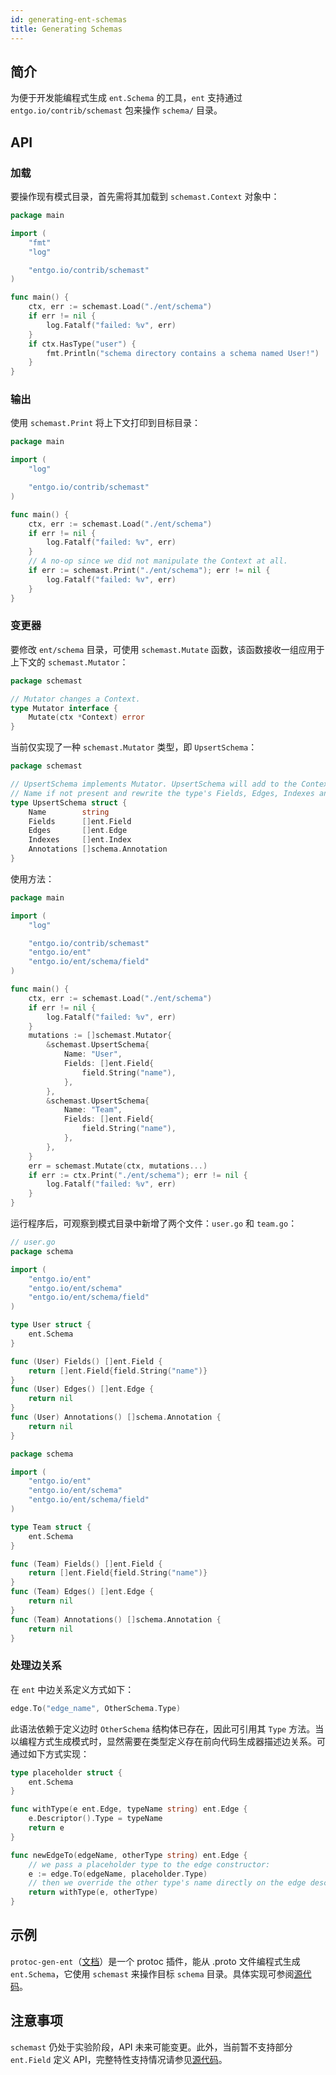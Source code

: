 ```yaml
---
id: generating-ent-schemas 
title: Generating Schemas
---
```


## 简介

为便于开发能编程式生成 `ent.Schema` 的工具，`ent` 支持通过 `entgo.io/contrib/schemast` 包来操作 `schema/` 目录。

## API

### 加载

要操作现有模式目录，首先需将其加载到 `schemast.Context` 对象中：

```go
package main

import (
	"fmt"
	"log"

	"entgo.io/contrib/schemast"
)

func main() {
	ctx, err := schemast.Load("./ent/schema")
	if err != nil {
		log.Fatalf("failed: %v", err)
	}
	if ctx.HasType("user") {
		fmt.Println("schema directory contains a schema named User!")
	}
}
```

### 输出

使用 `schemast.Print` 将上下文打印到目标目录：

```go
package main

import (
	"log"

	"entgo.io/contrib/schemast"
)

func main() {
	ctx, err := schemast.Load("./ent/schema")
	if err != nil {
		log.Fatalf("failed: %v", err)
	}
	// A no-op since we did not manipulate the Context at all.
	if err := schemast.Print("./ent/schema"); err != nil {
		log.Fatalf("failed: %v", err)
	}
}
```

### 变更器

要修改 `ent/schema` 目录，可使用 `schemast.Mutate` 函数，该函数接收一组应用于上下文的 `schemast.Mutator`：

```go
package schemast

// Mutator changes a Context.
type Mutator interface {
	Mutate(ctx *Context) error
}
```

当前仅实现了一种 `schemast.Mutator` 类型，即 `UpsertSchema`：

```go
package schemast

// UpsertSchema implements Mutator. UpsertSchema will add to the Context the type named
// Name if not present and rewrite the type's Fields, Edges, Indexes and Annotations methods.
type UpsertSchema struct {
	Name        string
	Fields      []ent.Field
	Edges       []ent.Edge
	Indexes     []ent.Index
	Annotations []schema.Annotation
}
```

使用方法：

```go
package main

import (
	"log"

	"entgo.io/contrib/schemast"
	"entgo.io/ent"
	"entgo.io/ent/schema/field"
)

func main() {
	ctx, err := schemast.Load("./ent/schema")
	if err != nil {
		log.Fatalf("failed: %v", err)
	}
	mutations := []schemast.Mutator{
		&schemast.UpsertSchema{
			Name: "User",
			Fields: []ent.Field{
				field.String("name"),
			},
		},
		&schemast.UpsertSchema{
			Name: "Team",
			Fields: []ent.Field{
				field.String("name"),
			},
		},
	}
	err = schemast.Mutate(ctx, mutations...)
	if err := ctx.Print("./ent/schema"); err != nil {
		log.Fatalf("failed: %v", err)
	}
}
```

运行程序后，可观察到模式目录中新增了两个文件：`user.go` 和 `team.go`：

```go
// user.go
package schema

import (
	"entgo.io/ent"
	"entgo.io/ent/schema"
	"entgo.io/ent/schema/field"
)

type User struct {
	ent.Schema
}

func (User) Fields() []ent.Field {
	return []ent.Field{field.String("name")}
}
func (User) Edges() []ent.Edge {
	return nil
}
func (User) Annotations() []schema.Annotation {
	return nil
}
```

```go
package schema

import (
	"entgo.io/ent"
	"entgo.io/ent/schema"
	"entgo.io/ent/schema/field"
)

type Team struct {
	ent.Schema
}

func (Team) Fields() []ent.Field {
	return []ent.Field{field.String("name")}
}
func (Team) Edges() []ent.Edge {
	return nil
}
func (Team) Annotations() []schema.Annotation {
	return nil
}
```

### 处理边关系

在 `ent` 中边关系定义方式如下：

```go
edge.To("edge_name", OtherSchema.Type)
```

此语法依赖于定义边时 `OtherSchema` 结构体已存在，因此可引用其 `Type` 方法。当以编程方式生成模式时，显然需要在类型定义存在前向代码生成器描述边关系。可通过如下方式实现：

```go
type placeholder struct {
    ent.Schema
}

func withType(e ent.Edge, typeName string) ent.Edge {
    e.Descriptor().Type = typeName
    return e
}

func newEdgeTo(edgeName, otherType string) ent.Edge {
    // we pass a placeholder type to the edge constructor:
    e := edge.To(edgeName, placeholder.Type)
    // then we override the other type's name directly on the edge descriptor: 
    return withType(e, otherType)
}
```

## 示例

`protoc-gen-ent`（[文档](https://github.com/ent/contrib/tree/master/entproto/cmd/protoc-gen-ent)）是一个 protoc 插件，能从 .proto 文件编程式生成 `ent.Schema`，它使用 `schemast` 来操作目标 `schema` 目录。具体实现可参阅[源代码](https://github.com/ent/contrib/blob/master/entproto/cmd/protoc-gen-ent/main.go#L34)。

## 注意事项

`schemast` 仍处于实验阶段，API 未来可能变更。此外，当前暂不支持部分 `ent.Field` 定义 API，完整特性支持情况请参见[源代码](https://github.com/ent/contrib/blob/aed7a43a3e54550c1dd9a1a066ce1236b4bae56c/schemast/field.go#L158)。